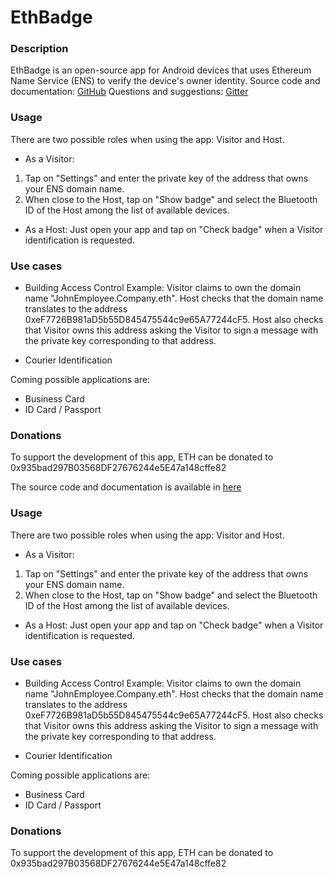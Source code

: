 # EthBadge

### Description
EthBadge is an open-source app for Android devices that uses Ethereum Name Service (ENS) to verify the device's owner identity.
Source code and documentation: [GitHub](https://github.com/js0p/EthBadge)
Questions and suggestions: [Gitter](https://gitter.im/EthBadge)


### Usage
There are two possible roles when using the app: Visitor and Host.

* As a Visitor:
1) Tap on "Settings" and enter the private key of the address that owns your ENS domain name.
2) When close to the Host, tap on "Show badge" and select the Bluetooth ID of the Host among the list of available devices.

* As a Host:
Just open your app and tap on "Check badge" when a Visitor identification is requested.

### Use cases

- Building Access Control
Example: Visitor claims to own the domain name "JohnEmployee.Company.eth". Host checks that the domain name translates to the address 0xeF7726B981aD5b55D845475544c9e65A77244cF5. Host also checks that Visitor owns this address asking the Visitor to sign a message with the private key corresponding to that address.

- Courier Identification

Coming possible applications are:
- Business Card
- ID Card / Passport

### Donations
To support the development of this app, ETH can be donated to 0x935bad297B03568DF27676244e5E47a148cffe82


The source code and documentation is available in [here](https://github.com/js0p/EthBadge)


### Usage
There are two possible roles when using the app: Visitor and Host.

* As a Visitor:
1) Tap on "Settings" and enter the private key of the address that owns your ENS domain name.
2) When close to the Host, tap on "Show badge" and select the Bluetooth ID of the Host among the list of available devices.

* As a Host:
Just open your app and tap on "Check badge" when a Visitor identification is requested.

### Use cases

- Building Access Control
Example: Visitor claims to own the domain name "JohnEmployee.Company.eth". Host checks that the domain name translates to the address 0xeF7726B981aD5b55D845475544c9e65A77244cF5. Host also checks that Visitor owns this address asking the Visitor to sign a message with the private key corresponding to that address.

- Courier Identification

Coming possible applications are:
- Business Card
- ID Card / Passport

### Donations
To support the development of this app, ETH can be donated to 0x935bad297B03568DF27676244e5E47a148cffe82

